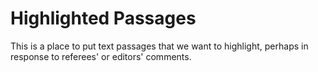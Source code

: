 # Highlighted Passages

This is a place to put text passages that we want to highlight, perhaps in response to referees' or editors' comments. 
